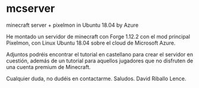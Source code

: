 # mcserver
minecraft server + pixelmon in Ubuntu 18.04 by Azure

He montado un servidor de minecraft con Forge 1.12.2 con el mod principal Pixelmon, con Linux Ubuntu 18.04 sobre el cloud de Microsoft Azure.

Adjuntos podréis encontrar el tutorial en castellano para crear el servidor en cuestión, además de un tutorial para aquellos jugadores que no disfruten de una cuenta premium de Minecraft.

Cualquier duda, no dudéis en contactarme.
Saludos.
David Riballo Lence.
